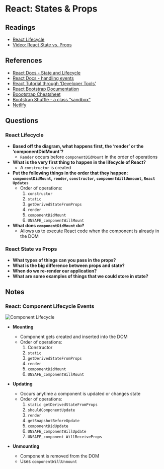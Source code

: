 # React: States & Props

## Readings

* [React Lifecycle](https://medium.com/@joshuablankenshipnola/react-component-lifecycle-events-cb77e670a093)
* [Video: React State vs. Props](https://www.youtube.com/watch?v=IYvD9oBCuJI)

## References

* [React Docs - State and Lifecycle](https://reactjs.org/docs/state-and-lifecycle.html)
* [React Docs - handling events](https://reactjs.org/docs/handling-events.html)
* [React Tutorial through ‘Developer Tools’](https://reactjs.org/tutorial/tutorial.html)
* [React Bootstrap Documentation](https://react-bootstrap.github.io/)
* [Boootstrap Cheatsheet](https://getbootstrap.com/docs/5.0/examples/cheatsheet/)
* [Bootstrap Shuffle - a class “sandbox”](https://bootstrapshuffle.com/classes)
* [Netlify](https://www.netlify.com/)

## Questions

### React Lifecycle

* **Based off the diagram, what happens first, the ‘render’ or the ‘componentDidMount’?**
  * `Render` occurs before `componentDidMount` in the order of operations
* **What is the very first thing to happen in the lifecycle of React?**
  * A `constructor` is created
* **Put the following things in the order that they happen: `componentDidMount`, `render`, `constructor`, `componentWillUnmount`, `React Updates`**
  * Order of operations:
    1. `constructor`
    2. `static`
    3. `getDerivedStateFromProps`
    4. `render`
    5. `componentDidMount`
    6. `UNSAFE_componentWillMount`
* **What does `componentDidMount` do?**
  * Allows us to execute React code when the component is already in the DOM

### React State vs Props

* **What types of things can you pass in the props?**
* **What is the big difference between props and state?**
* **When do we re-render our application?**
* **What are some examples of things that we could store in state?**

## Notes

### React: Component Lifecycle Events

![Component Lifecycle](https://miro.medium.com/max/720/0*0saPKFiTUk6W3FYp)

* **Mounting**
  * Component gets created and inserted into the DOM
  * Order of operations:
    1. Constructor
    2. `static`
    3. `getDerivedStateFromProps`
    4. `render`
    5. `componentDidMount`
    6. `UNSAFE_componentWillMount`
* **Updating**
  * Occurs anytime a component is updated or changes state
  * Order of operations:
    1. `static getDerivedStateFromProps`
    2. `shouldComponentUpdate`
    3. `render`
    4. `getSnapshotBeforeUpdate`
    5. `componentDidUpdate`
    6. `UNSAFE_componentWillUpdate`
    7. `UNSAFE_component WillReceiveProps`

* **Unmounting**
  * Component is removed from the DOM
  * Uses `componentWillUnmount`
